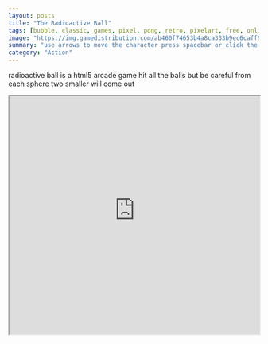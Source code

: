 ```yaml
---
layout: posts
title: "The Radioactive Ball"
tags: [bubble, classic, games, pixel, pong, retro, pixelart, free, online, games, oyna, game, free, games, play, play, games]
image: "https://img.gamedistribution.com/ab460f74653b4a8ca333b9ec6caff953.jpg"
summary: "use arrows to move the character press spacebar or click the screen to shoot  free online games oyna game free games play play games"
category: "Action"
---
```


radioactive ball is a html5 arcade game hit all the balls but be careful from each sphere two smaller will come out

<iframe width="100%" height="480px;" src="https://html5.gamedistribution.com/ab460f74653b4a8ca333b9ec6caff953/"></iframe>
